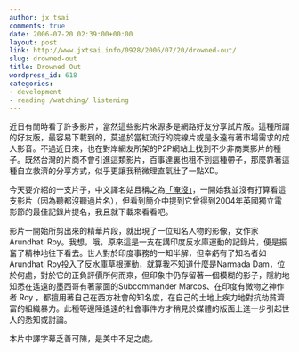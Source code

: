 ```yaml
---
author: jx tsai
comments: true
date: 2006-07-20 02:39:00+00:00
layout: post
link: http://www.jxtsai.info/0928/2006/07/20/drowned-out/
slug: drowned-out
title: Drowned Out
wordpress_id: 618
categories:
- development
- reading /watching/ listening
---
```


近日有閒時看了許多影片，當然這些影片來源多是網路好友分享試片版。這種所謂的好友版，最容易下載到的，莫過於當紅流行的院線片或是永遠有著市場需求的成人影音。不過近日來，也在對岸網友所架的P2P網站上找到不少非商業影片的種子。既然台灣的片商不會引進這類影片，百事達裏也租不到這種帶子，那麼靠著這種自立救濟的分享方式，似乎更讓我稍微理直氣壯了一點XD。  
  
今天要介紹的一支片子，中文譯名姑且稱之為[「淹沒」](http://bt.ydy.com/view.php?tid=34553&language=cn)，一開始我並沒有打算看這支影片（因為聽都沒聽過片名），但看到簡介中提到它曾得到2004年英國獨立電影節的最佳記錄片提名，我且就下載來看看吧。  
  
影片一開始所剪出來的精華片段，就出現了一位知名人物的影像，女作家Arundhati Roy。我想，哦，原來這是一支在講印度反水庫運動的記錄片，便是振奮了精神地往下看去。世人對於印度事務的一知半解，但幸虧有了知名者如Arundhati Roy投入了反水庫草根運動，就算我不知道什麼是Narmada Dam，位於何處，對於它的正負評價所何而來，但印象中仍存留著一個模糊的影子，隱約地知悉在遙遠的墨西哥有著蒙面的Subcommander  Marcos、在印度有微物之神作者 Roy ，都擅用著自己在西方社會的知名度，在自己的土地上疾力地對抗劫貧濟富的組織暴力。此種等邊陲遙遠的社會事件方才稍見於媒體的版面上進一步引起世人的悉知或討論。  
  
本片中譯字幕乏善可陳，是美中不足之處。
